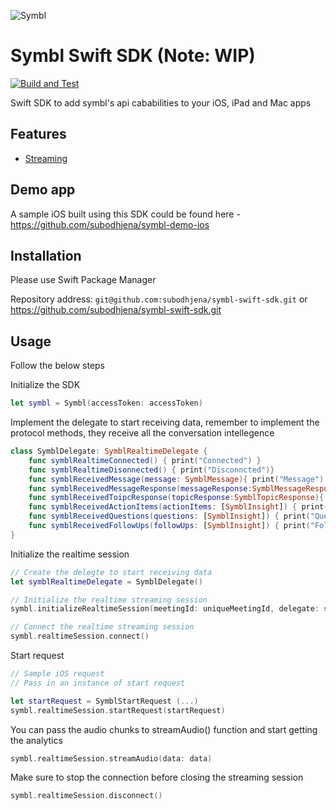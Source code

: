 ![Symbl](https://avatars.githubusercontent.com/u/61848556)

# Symbl Swift SDK (Note: WIP)

[![Build and Test](https://github.com/subodhjena/symbl-swift-sdk/actions/workflows/build-and-test.yml/badge.svg)](https://github.com/subodhjena/symbl-swift-sdk/actions/workflows/build-and-test.yml)

Swift SDK to add symbl's api cababilities to your iOS, iPad and Mac apps

## Features

- [Streaming](https://docs.symbl.ai/docs/streamingapi/introduction)

## Demo app

A sample iOS built using this SDK could be found here - https://github.com/subodhjena/symbl-demo-ios

## Installation

Please use Swift Package Manager

Repository address: `git@github.com:subodhjena/symbl-swift-sdk.git` or <https://github.com/subodhjena/symbl-swift-sdk.git>

## Usage

Follow the below steps

Initialize the SDK

```swift
let symbl = Symbl(accessToken: accessToken)
```

Implement the delegate to start receiving data, remember to implement the protocol methods, they receive all the conversation intellegence

```swift
class SymblDelegate: SymblRealtimeDelegate {
    func symblRealtimeConnected() { print("Connected") }
    func symblRealtimeDisonnected() { print("Disconncted")}
    func symblReceivedMessage(message: SymblMessage){ print("Message") }
    func symblReceivedMessageResponse(messageResponse:SymblMessageResponse) { print("MessageResponse") }
    func symblReceivedToipcResponse(topicResponse:SymblTopicResponse){ print("TopicResponse") }
    func symblReceivedActionItems(actionItems: [SymblInsight]) { print("Action Items") }
    func symblReceivedQuestions(questions: [SymblInsight]) { print("Questions") }
    func symblReceivedFollowUps(followUps: [SymblInsight]) { print("Follow ups") }
}
```

Initialize the realtime session

```swift
// Create the delegte to start receiving data
let symblRealtimeDelegate = SymblDelegate()

// Initialize the realtime streaming session
symbl.initializeRealtimeSession(meetingId: uniqueMeetingId, delegate: symblRealtimeDelegate)

// Connect the realtime streaming session
symbl.realtimeSession.connect()
```

Start request

```swift
// Sample iOS request
// Pass in an instance of start request

let startRequest = SymblStartRequest (...)
symbl.realtimeSession.startRequest(startRequest)
```

You can pass the audio chunks to streamAudio() function and start getting the analytics

```swift
symbl.realtimeSession.streamAudio(data: data)
```

Make sure to stop the connection before closing the streaming session

```swift
symbl.realtimeSession.disconnect()
```
